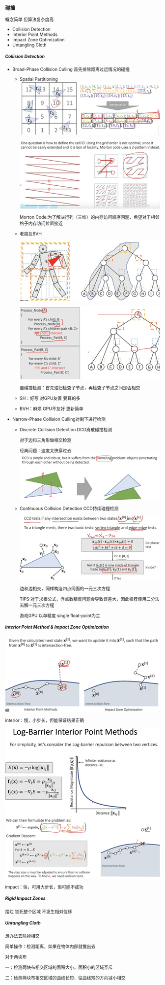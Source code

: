 ### 碰撞

概念简单 但算法复杂度高

- Collision Detection
- Interior Point Methods
- Impact Zone Optimization
- Untangling Cloth

##### Collision Detection

- Broad-Phase Collision Culling 首先排除距离过远情况的碰撞
  - Spatial Partitioning![image](IMAGE/5-1.png)
  
    ![mage](IMAGE/5-2.png)
  
    Morton Code:为了解决行列（三维）的内存访问顺序问题，希望对于相邻格子内存访问位置接近
  
  - 老朋友BVH
  
    ![image](IMAGE/5-3.png)
  
    ![image](IMAGE/5-4.png)
  
    自碰撞检测：首先递归检查子节点，再检查子节点之间是否相交
  
  - SH：好写 对GPU友善 要算的多
  
  - BVH：麻烦 GPU不友好 更新简单

- Narrow-Phase Collision Culling对剩下进行检测

  - Discrete Collision Detection DCD离散碰撞检测

    对于边和三角形做相交检测

    经典问题：速度太快穿过去<img src="IMAGE/5-5.png" alt="image" style="zoom: 50%;" />

  - Continuous Collision Detection CCD持续碰撞检测

    ![image](IMAGE/5-6.png)

    边和边相交，同样构造四点同面的一元三次方程

    TIPS:对于求根公式，浮点数精度问题会导致误差大，因此推荐使用二分法去解一元三次方程
    
    游戏GPU 以单精度 single float-point为主

##### Interior Point Method & Impact Zone Optimization

![image](IMAGE/5-7.png)

interior：慢，小步长，但能保证结果正确

<img src="IMAGE/5-8.png" alt="image" style="zoom: 67%;" /><img src="IMAGE/5-9.png" alt="IMAGE" style="zoom: 67%;" />

impact：快，可用大步长，但可能不成功

##### Rigid Impact Zones

摆烂 锁死整个区域 不发生相对位移 

##### Untangling Cloth

想办法去除掉相交

简单操作：检测距离，如果在物体内部就推出去

对于两块布

一：检测两块布相交区域的面积大小，面积小的区域互斥

二：检测两块布相交区域的曲线长短，往曲线短的方向减小相交
